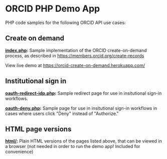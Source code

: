 # ORCID PHP Demo App
PHP code samples for the following ORCID API use cases:

## Create on demand
**[index.php](index.php):** Sample implementation of the ORCID create-on-demand process, as described in https://members.orcid.org/create-records

View live demo at https://orcid-create-on-demand.herokuapp.com/

## Institutional sign in
**[oauth-redirect-idp.php](oauth-redirect-idp.php):** Sample redirect page for use in insitutional sign-in workflows.

**[oauth-deny.php](oauth-deny.php):** Sample page for use in insitutional sign-in workflows in cases where users click "Deny" instead of "Authorize."

## HTML page versions
**[html/](html/):** Plain HTML versions of the pages listed above, that can be viewed in a browser (not needed in order to run the demo app! Included for convenience)



